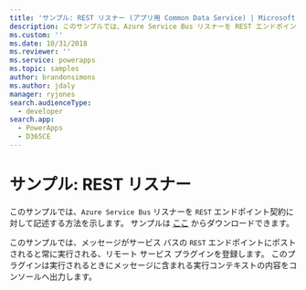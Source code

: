 ```yaml
---
title: 'サンプル: REST リスナー (アプリ用 Common Data Service) | Microsoft Docs'
description: このサンプルでは、Azure Service Bus リスナーを REST エンドポイント契約に対して記述する方法を示します。
ms.custom: ''
ms.date: 10/31/2018
ms.reviewer: ''
ms.service: powerapps
ms.topic: samples
author: brandonsimons
ms.author: jdaly
manager: ryjones
search.audienceType:
  - developer
search.app:
  - PowerApps
  - D365CE
---
```

# <a name="sample-rest-listener"></a>サンプル: REST リスナー

<!-- https://docs.microsoft.com/en-us/dynamics365/customer-engagement/developer/sample-rest-listener -->

このサンプルでは、`Azure Service Bus` リスナーを `REST` エンドポイント契約に対して記述する方法を示します。 サンプルは [ここ](https://github.com/Microsoft/PowerApps-Samples/tree/master/cds/orgsvc/C%23/RESTListener) からダウンロードできます。

このサンプルでは、メッセージがサービス バスの `REST` エンドポイントにポストされると常に実行される、リモート サービス プラグインを登録します。 このプラグインは実行されるときにメッセージに含まれる実行コンテキストの内容をコンソールへ出力します。
